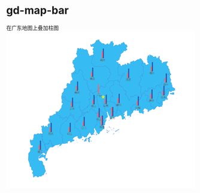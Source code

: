 # gd-map-bar
在广东地图上叠加柱图
![Alt text](https://github.com/liuhong-summer/gd-map-bar/blob/master/images/QQ%E6%88%AA%E5%9B%BE20180504174319.png)
